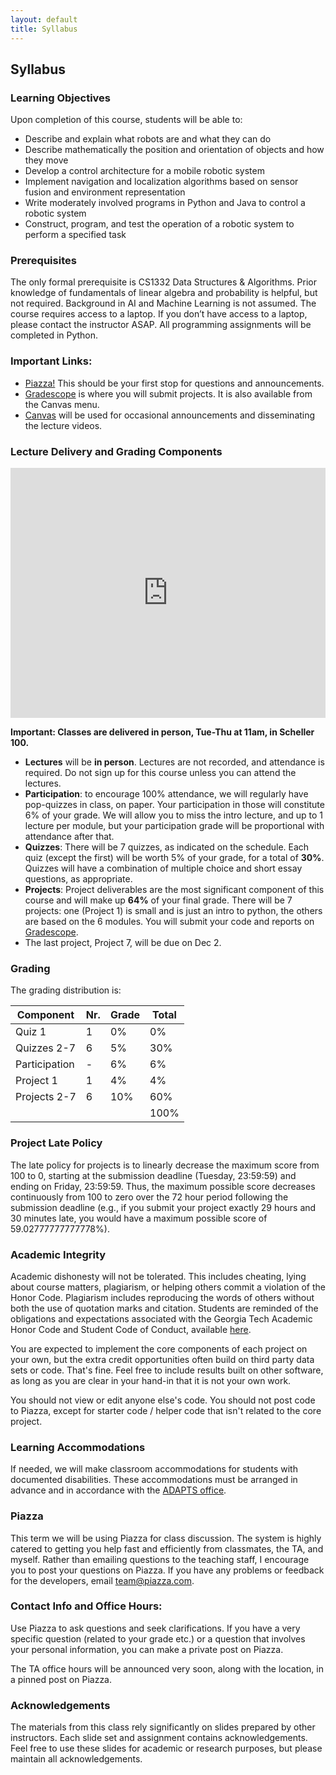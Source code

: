 ```yaml
---
layout: default
title: Syllabus
---
```


## Syllabus

### Learning Objectives
Upon completion of this course, students will be able to:
* Describe and explain what robots are and what they can do
* Describe mathematically the position and orientation of objects and how they move 
* Develop a control architecture for a mobile robotic system 
* Implement navigation and localization algorithms based on sensor fusion and environment representation 
* Write moderately involved programs in Python and Java to control a robotic system 
* Construct, program, and test the operation of a robotic system to perform a specified task

### Prerequisites
The only formal prerequisite is CS1332 Data Structures & Algorithms. Prior knowledge of fundamentals of linear algebra and probability is helpful, but not required.  Background in AI and Machine Learning is not assumed.
The course requires access to a laptop.  If you don’t have access to a laptop, please contact the instructor ASAP.  All programming assignments will be completed in Python.

### Important Links:
* [Piazza!](https://piazza.com/gatech/fall2025/cs3630b) This should be your first stop for questions and announcements. 
* [Gradescope](https://www.gradescope.com/courses/1078561) is where you will submit projects. It is also available from the Canvas menu.
* [Canvas](https://gatech.instructure.com/courses/460152) will be used for occasional announcements and disseminating the lecture videos.

### Lecture Delivery and Grading Components

<iframe src="https://map.gatech.edu/?id=82#!m/181234" width="100%" height="400" title="Georgia Tech" scrolling="no" allow="geolocation; gyroscope; accelerometer" style="border:0px solid #fff; margin:0; padding:0;"></iframe>

**Important: Classes are delivered in person, Tue-Thu at 11am, in Scheller 100.**

- **Lectures** will be **in person**. Lectures are not recorded, and attendance is required. Do not sign up for this course unless you can attend the lectures.
- **Participation**: to encourage 100% attendance, we will regularly have pop-quizzes in class, on paper. Your participation in those will constitute 6% of your grade. We will allow you to miss the intro lecture, and up to 1 lecture per module, but your participation grade will be proportional with attendance after that.
- **Quizzes**: There will be 7 quizzes, as indicated on the schedule. Each quiz (except the first) will be worth 5% of your grade, for a total of **30%**. Quizzes will have a combination of multiple choice and short essay questions, as appropriate.
- **Projects**: Project deliverables are the most significant component of this course and will make up **64%** of your final grade. There will be 7 projects: one (Project 1) is small and is just an intro to python, the others are based on the 6 modules. You will submit your code and reports on [Gradescope](https://www.gradescope.com/courses/1078561).
- The last project, Project 7, will be due on Dec 2.

### Grading
The grading distribution is:

| Component      | Nr. | Grade | Total |
|----------------|-----|-------|-------|
| Quiz 1         | 1   | 0%    |   0%  |
| Quizzes 2-7    | 6   | 5%    |  30%  |
| Participation  | -   | 6%    |   6%  |
| Project 1      | 1   | 4%    |   4%  |
| Projects 2-7   | 6   | 10%   |  60%  |
|                |     |       | 100%  |

### Project Late Policy

The late policy for projects is to linearly decrease the maximum score from 100 to 0, starting at the submission deadline (Tuesday, 23:59:59) and ending on Friday, 23:59:59.  Thus, the maximum possible score decreases continuously from 100 to zero over the 72 hour period following the submission deadline (e.g., if you submit your project exactly 29 hours and 30 minutes late, you would have a maximum possible score of 59.02777777777778%).

### Academic Integrity
Academic dishonesty will not be tolerated. This includes cheating, lying about course matters, plagiarism, or helping others commit a violation of the Honor Code. Plagiarism includes reproducing the words of others without both the use of quotation marks and citation. Students are reminded of the obligations and expectations associated with the Georgia Tech Academic Honor Code and Student Code of Conduct, available [here](https://policylibrary.gatech.edu/student-life/academic-honor-code). 

You are expected to implement the core components of each project on your own, but the extra credit opportunities often build on third party data sets or code. That's fine. Feel free to include results built on other software, as long as you are clear in your hand-in that it is not your own work.

You should not view or edit anyone else's code. You should not post code to Piazza, except for starter code / helper code that isn't related to the core project.

### Learning Accommodations
If needed, we will make classroom accommodations for students with documented disabilities. These accommodations must be arranged in advance and in accordance with the [ADAPTS office](www.adapts.gatech.edu).

### Piazza

This term we will be using Piazza for class discussion. The system is highly catered to getting you help fast and efficiently from classmates, the TA, and myself. Rather than emailing questions to the teaching staff, I encourage you to post your questions on Piazza. If you have any problems or feedback for the developers, email team@piazza.com.

### Contact Info and Office Hours:
Use Piazza to ask questions and seek clarifications. If you have a very specific question (related to your grade etc.) or a question that involves your personal information, you can make a private post on Piazza.

The TA office hours will be announced very soon, along with the location, in a pinned post on Piazza. 

### Acknowledgements
The materials from this class rely significantly on slides prepared by other instructors. Each slide set and assignment contains acknowledgements. Feel free to use these slides for academic or research purposes, but please maintain all acknowledgements.